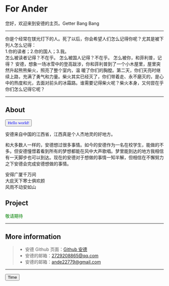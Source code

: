 # For Ander
您好，欢迎来到安德的主页。Getter Bang Bang
<hr/>
<div>你是个经常在镁光灯下的人。死了以后，你会希望人们怎么记得你呢？尤其是被下列人怎么记得：<div/>
<div>1.你的读者；2.你的国人；3.我。<div/>
<div>怎么被读者记得？不在乎。 怎么被国人记得？不在乎。 怎么被你，和菲利普，记得？ 安德，想象一场冰雪中的登高跋涉，你和菲利普到了一个小木屋里，屋里突然升起熊熊柴火，照亮了整个室内，温 暖了你们的胸膛。第二天，你们天亮时继续上路，充满了勇气和力量。柴火其实已经灭了，你们带着走、永不磨灭的，是心中的热度和光，去面对前头的冰霜路。谁需要记得柴火呢？柴火本身，又何尝在乎你们怎么记得它呢？<div/><hr/>
<h2 id="About">About</h2>
<form><input type="button" value="Hello world!" style="font-family:verdana;color:Blue"></form>
  <p>安德来自中国的江西省，江西真是个人杰地灵的好地方。</p><p>和大多数人一样的，安德想过很多事情。如今的安德作为一名在校学生，能做的不多。但安德憧憬着看到所有的梦想都能在风中大声歌唱。梦里能到达的地方我相信有一天脚步也可以到达。现在的安德对于想做的事情一知半解，但相信在不懈努力之下安德会完成安德想做的事情。</p><p>安得广厦千万间<br />大庇天下寒士俱欢颜<br />风雨不动安如山</p>
<h2 id="Project">Project</h2>
<p style="font-family:Times;color:green">敬请期待</p><hr/>
<h2 id="More information">More information</h2>
<blockquote>
  <ul>
    <li>安德 Github 页面：<a href="https://github.com/dfghj123tyuvi/">Github 安德</a></li>
    <li>安德的邮箱：<a href="mailto:2729208865@qq.com">2729208865@qq.com</a></li>
    <li>安德的邮箱：<a href="mailto:ande22779@gmail.com">ande22779@gmail.com</a></li>
  </ul>
</blockquote><hr/><form>
<button type="button"
onclick="document.getElementById('demo').innerHTML = Date()">Time</button>
  <p id="demo"></p></form>

